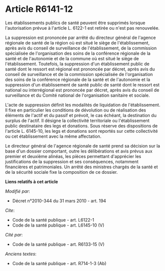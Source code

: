 # Article R6141-12

Les établissements publics de santé peuvent être supprimés lorsque l'autorisation prévue à l'article L. 6122-1 est retirée ou
n'est pas renouvelée. 

La suppression est prononcée par arrêté du directeur général de l'agence régionale de santé de la région où est situé le
siège de l'établissement, après avis du conseil de surveillance de l'établissement, de la commission spécialisée de
l'organisation des soins de la conférence régionale de la santé et de l'autonomie et de la commune où est situé le siège de
l'établissement. Toutefois, la suppression d'un établissement public de santé dont le ressort est régional est prononcée par
décret, après avis du conseil de surveillance et de la commission spécialisée de l'organisation des soins de la conférence
régionale de la santé et de l'autonomie et la suppression d'un établissement de santé public de santé dont le ressort est
national ou interrégional est prononcée par décret, après avis du conseil de surveillance et du Comité national de
l'organisation sanitaire et sociale.

L'acte de suppression définit les modalités de liquidation de l'établissement. Il fixe en particulier les conditions de
dévolution ou de réalisation des éléments de l'actif et du passif et prévoit, le cas échéant, la destination du surplus de
l'actif. Il désigne la collectivité territoriale ou l'établissement public destinataire des legs et donations. Sous réserve
des dispositions de l'article L. 6145-10, les legs et donations sont reportés sur cette collectivité ou cet établissement
avec la même affectation. 

Le directeur général de l'agence régionale de santé prend sa décision sur la base d'un dossier comportant, outre les
délibérations et avis prévus aux premier et deuxième alinéas, les pièces permettant d'apprécier les justifications de la
suppression et ses conséquences, notamment financières et patrimoniales. Un arrêté des ministres chargés de la santé et de la
sécurité sociale fixe la composition de ce dossier.

**Liens relatifs à cet article**

_Modifié par_:

  - Décret n°2010-344 du 31 mars 2010 - art. 194

_Cite_:

  - Code de la santé publique - art. L6122-1
  - Code de la santé publique - art. L6145-10 (V)

_Cité par_:

  - Code de la santé publique - art. R6133-15 (V)

_Anciens textes_:

  - Code de la santé publique - art. R714-1-3 (Ab)
